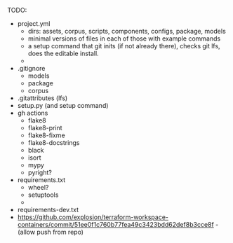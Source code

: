 TODO:
- project.yml
  - dirs: assets, corpus, scripts, components, configs, package, models
  - minimal versions of files in each of those with example commands
  - a setup command that git inits (if not already there), checks git lfs, does the editable install.
  - 
- .gitignore
  - models
  - package
  - corpus
- .gitattributes (lfs)
- setup.py (and setup command)
- gh actions
  - flake8
  - flake8-print
  - flake8-fixme
  - flake8-docstrings
  - black
  - isort
  - mypy
  - pyright?
- requirements.txt
  - wheel?
  - setuptools
  - 
- requirements-dev.txt
- https://github.com/explosion/terraform-workspace-containers/commit/51ee0f1c760b77fea49c3423bdd62def8b3cce8f - (allow push from repo)